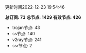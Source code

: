 更新时间2022-12-23 19:54:46

**总订阅: 73**
**总节点: 1429**
**有效节点: 426**
- trojan节点: 43
- ss节点: 140
- v2ray节点: 241
- ssr节点: 2
